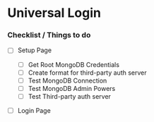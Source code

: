 # Universal Login
### Checklist / Things to do
- [ ] Setup Page
  - [ ] Get Root MongoDB Credentials
  - [ ] Create format for third-party auth server
  - [ ] Test MongoDB Connection
  - [ ] Test MongoDB Admin Powers
  - [ ] Test Third-party auth server
- [ ] Login Page


